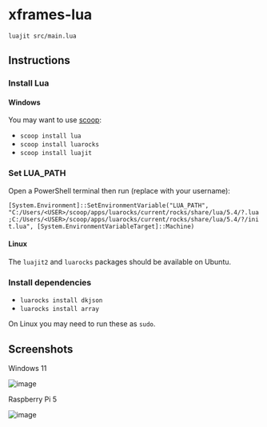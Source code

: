 # xframes-lua

`luajit src/main.lua`

## Instructions

### Install Lua

#### Windows

You may want to use [scoop](https://scoop.sh/):

- `scoop install lua`
- `scoop install luarocks`
- `scoop install luajit`

### Set LUA_PATH

Open a PowerShell terminal then run (replace <USER> with your username):

`[System.Environment]::SetEnvironmentVariable("LUA_PATH", "C:/Users/<USER>/scoop/apps/luarocks/current/rocks/share/lua/5.4/?.lua;C:/Users/<USER>/scoop/apps/luarocks/current/rocks/share/lua/5.4/?/init.lua", [System.EnvironmentVariableTarget]::Machine)`

#### Linux

The `luajit2` and `luarocks` packages should be available on Ubuntu.

### Install dependencies

- `luarocks install dkjson`
- `luarocks install array`

On Linux you may need to run these as `sudo`.

## Screenshots

Windows 11

![image](https://github.com/user-attachments/assets/2d91db8e-57ba-4b94-86ad-a9972b589209)

Raspberry Pi 5

![image](https://github.com/user-attachments/assets/8dfc3a12-b550-46dd-bc20-90f856cb46c8)


